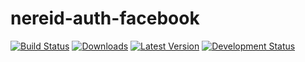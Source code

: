 nereid-auth-facebook
====================

[![Build Status](https://travis-ci.org/openlabs/nereid-auth-facebook.svg?branch=develop)](https://travis-ci.org/openlabs/nereid-auth-facebook)
[![Downloads](https://pypip.in/download/trytond_nereid_auth_facebook/badge.svg)](https://pypi.python.org/pypi/trytond_nereid_auth_facebook/)
[![Latest Version](https://pypip.in/version/trytond_nereid_auth_facebook/badge.svg)](https://pypi.python.org/pypi/trytond_nereid_auth_facebook/)
[![Development Status](https://pypip.in/status/trytond_nereid_auth_facebook/badge.svg)](https://pypi.python.org/pypi/trytond_nereid_auth_facebook/)

